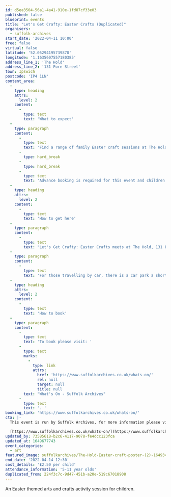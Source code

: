 ```yaml
---
id: d5ea3504-56a1-4a41-910e-1fd87cf33e03
published: false
blueprint: events
title: "Let's Get Crafty: Easter Crafts (Duplicated)"
organisers:
  - suffolk-archives
start_date: '2022-04-11 10:00'
free: false
virtual: false
latitude: '52.05294195739878'
longitude: '1.1635607557180385'
address_line_1: 'The Hold'
address_line_2: '131 Fore Street'
town: Ipswich
postcode: 'IP4 1LN'
content_area:
  -
    type: heading
    attrs:
      level: 2
    content:
      -
        type: text
        text: 'What to expect'
  -
    type: paragraph
    content:
      -
        type: text
        text: 'Find a range of family Easter craft sessions at The Hold. Craft sessions will be running on the 11th, 12th, 13th and 14th of April from 10am to 12:30pm. '
      -
        type: hard_break
      -
        type: hard_break
      -
        type: text
        text: 'Advance booking is required for this event and children must be accompanied by a responsible adult at all times.'
  -
    type: heading
    attrs:
      level: 2
    content:
      -
        type: text
        text: 'How to get here'
  -
    type: paragraph
    content:
      -
        type: text
        text: "Let's Get Crafty: Easter Crafts meets at The Hold, 131 Fore Street, Ipswich."
  -
    type: paragraph
    content:
      -
        type: text
        text: 'For those travelling by car, there is a car park a short walk from the venue next to the student halls.'
  -
    type: heading
    attrs:
      level: 2
    content:
      -
        type: text
        text: 'How to book'
  -
    type: paragraph
    content:
      -
        type: text
        text: 'To book please visit: '
      -
        type: text
        marks:
          -
            type: link
            attrs:
              href: 'https://www.suffolkarchives.co.uk/whats-on/'
              rel: null
              target: null
              title: null
        text: "What's On - Suffolk Archives"
      -
        type: text
        text: '. '
booking_link: 'https://www.suffolkarchives.co.uk/whats-on/'
cta: |-
  This event is run by Suffolk Archives, for more information please visit the Suffolk Archives website:

  [https://www.suffolkarchives.co.uk/whats-on/](https://www.suffolkarchives.co.uk/whats-on/)
updated_by: 73585618-b2c6-4117-9078-fe4dcc123fca
updated_at: 1649677743
event_categories:
  - art
featured_image: suffolkarchives/The-Hold-Easter-craft-poster-(2)-1649342958.png
end_date: '2022-04-14 12:30'
cost_details: '£2.50 per child'
attendance_information: '5-11 year olds'
duplicated_from: 224f3c7c-9d47-451b-a20e-519c67018908
---
```

An Easter themed arts and crafts activity session for children.
